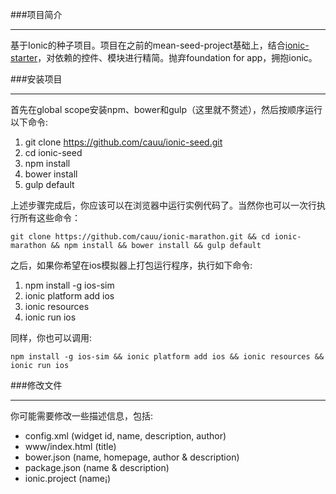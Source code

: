 ###项目简介 
 
*** 
基于Ionic的种子项目。项目在之前的mean-seed-project基础上，结合[ionic-starter](https://github.com/loicknuchel/ionic-starter/blob/master/package.json)，对依赖的控件、模块进行精简。抛弃foundation for app，拥抱ionic。
  
###安装项目

***
首先在global scope安装npm、bower和gulp（这里就不赘述），然后按顺序运行以下命令:    
  
1. git clone https://github.com/cauu/ionic-seed.git  
2. cd ionic-seed
3. npm install
4. bower install
5. gulp default
  
上述步骤完成后，你应该可以在浏览器中运行实例代码了。当然你也可以一次行执行所有这些命令：
  
```
git clone https://github.com/cauu/ionic-marathon.git && cd ionic-marathon && npm install && bower install && gulp default
```
  
之后，如果你希望在ios模拟器上打包运行程序，执行如下命令:  
  
1. npm install -g ios-sim
2. ionic platform add ios
3. ionic resources
4. ionic run ios
  
同样，你也可以调用: 
  
```
npm install -g ios-sim && ionic platform add ios && ionic resources && ionic run ios
```
  
###修改文件

***
你可能需要修改一些描述信息，包括: 
  
* config.xml (widget id, name, description, author)
* www/index.html (title)
* bower.json (name, homepage, author & description)
* package.json (name & description)
* ionic.project (name¡)